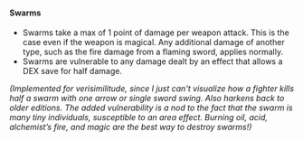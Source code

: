 #### Swarms

* Swarms take a max of 1 point of damage per weapon attack. This is the case even if the weapon is magical. Any additional damage of another type, such as the fire damage from a flaming sword, applies normally.
* Swarms are vulnerable to any damage dealt by an effect that allows a DEX save for half damage.

*(Implemented for verisimilitude, since I just can't visualize how a fighter kills half a swarm with one arrow or single sword swing. Also harkens back to older editions. The added vulnerability is a nod to the fact that the swarm is many tiny individuals, susceptible to an area effect.  Burning oil, acid, alchemist’s fire, and magic are the best way to destroy swarms!)*
